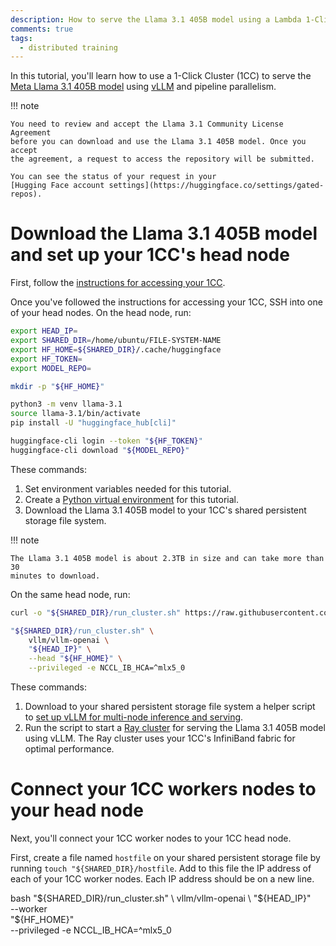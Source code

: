 ```yaml
---
description: How to serve the Llama 3.1 405B model using a Lambda 1-Click Cluster
comments: true
tags:
  - distributed training
---
```


In this tutorial, you'll learn how to use a 1-Click Cluster (1CC) to serve the
[Meta Llama 3.1 405B model](https://llama.meta.com/) using
[vLLM](https://docs.vllm.ai/en/latest/index.html) and pipeline parallelism.


!!! note

    You need to review and accept the Llama 3.1 Community License Agreement
    before you can download and use the Llama 3.1 405B model. Once you accept
    the agreement, a request to access the repository will be submitted.

    You can see the status of your request in your
    [Hugging Face account settings](https://huggingface.co/settings/gated-repos).

# Download the Llama 3.1 405B model and set up your 1CC's head node

First, follow the
[instructions for accessing your 1CC](https://docs.lambdalabs.com/1-click-clusters/getting-started#accessing-your-1-click-cluster).

Once you've followed the instructions for accessing your 1CC, SSH into one of
your head nodes. On the head node, run:

```bash
export HEAD_IP=
export SHARED_DIR=/home/ubuntu/FILE-SYSTEM-NAME
export HF_HOME=${SHARED_DIR}/.cache/huggingface
export HF_TOKEN=
export MODEL_REPO=

mkdir -p "${HF_HOME}"

python3 -m venv llama-3.1
source llama-3.1/bin/activate
pip install -U "huggingface_hub[cli]"

huggingface-cli login --token "${HF_TOKEN}"
huggingface-cli download "${MODEL_REPO}"
```

These commands:

1. Set environment variables needed for this tutorial.
2. Create a
   [Python virtual environment](https://docs.lambdalabs.com/software/virtual-environments-and-docker-containers#creating-a-python-virtual-environment)
   for this tutorial.
3. Download the Llama 3.1 405B model to your 1CC's shared persistent storage
   file system.

!!! note

    The Llama 3.1 405B model is about 2.3TB in size and can take more than 30
    minutes to download.

On the same head node, run:

```bash
curl -o "${SHARED_DIR}/run_cluster.sh" https://raw.githubusercontent.com/vllm-project/vllm/main/examples/run_cluster.sh

"${SHARED_DIR}/run_cluster.sh" \
    vllm/vllm-openai \
    "${HEAD_IP}" \
    --head "${HF_HOME}" \
    --privileged -e NCCL_IB_HCA=^mlx5_0
```

These commands:

1. Download to your shared persistent storage file system a helper script to
   [set up vLLM for multi-node inference and serving](https://docs.vllm.ai/en/latest/serving/distributed_serving.html#multi-node-inference-and-serving).
2. Run the script to start a
   [Ray cluster](https://docs.ray.io/en/latest/cluster/getting-started.html)
   for serving the Llama 3.1 405B model using vLLM. The Ray cluster uses your
   1CC's InfiniBand fabric for optimal performance.

# Connect your 1CC workers nodes to your head node

Next, you'll connect your 1CC worker nodes to your 1CC head node.

First, create a file named `hostfile` on your shared persistent storage file
by running `touch "${SHARED_DIR}/hostfile`. Add to this file the IP address of
each of your 1CC worker nodes. Each IP address should be on a new line.


bash "${SHARED_DIR}/run_cluster.sh" \
    vllm/vllm-openai \
    "${HEAD_IP}" \
    --worker \
    "${HF_HOME}" \
    --privileged -e NCCL_IB_HCA=^mlx5_0
```

